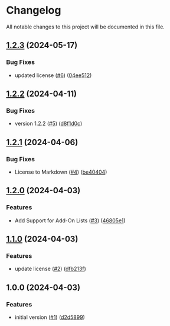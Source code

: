# Changelog

All notable changes to this project will be documented in this file.

## [1.2.3](https://github.com/acai-consulting/terraform-aws-acf-core-configuration/compare/1.2.2...1.2.3) (2024-05-17)


### Bug Fixes

* updated license  ([#6](https://github.com/acai-consulting/terraform-aws-acf-core-configuration/issues/6)) ([04ee512](https://github.com/acai-consulting/terraform-aws-acf-core-configuration/commit/04ee512b822a33075e7e130b35b29a2d73a6b0ba))

## [1.2.2](https://github.com/acai-consulting/terraform-aws-acf-core-configuration/compare/1.2.1...1.2.2) (2024-04-11)


### Bug Fixes

* version 1.2.2 ([#5](https://github.com/acai-consulting/terraform-aws-acf-core-configuration/issues/5)) ([d8f1d0c](https://github.com/acai-consulting/terraform-aws-acf-core-configuration/commit/d8f1d0c9c8d6580d74f2b8871b5a91fbbb820f8e))

## [1.2.1](https://github.com/acai-consulting/terraform-aws-acf-core-configuration/compare/1.2.0...1.2.1) (2024-04-06)


### Bug Fixes

* License to Markdown ([#4](https://github.com/acai-consulting/terraform-aws-acf-core-configuration/issues/4)) ([be40404](https://github.com/acai-consulting/terraform-aws-acf-core-configuration/commit/be40404455ca76078bcd0f40fb0743c8a38a1091))

## [1.2.0](https://github.com/acai-consulting/terraform-aws-acf-core-configuration/compare/1.1.0...1.2.0) (2024-04-03)


### Features

* Add Support for Add-On Lists ([#3](https://github.com/acai-consulting/terraform-aws-acf-core-configuration/issues/3)) ([46805e1](https://github.com/acai-consulting/terraform-aws-acf-core-configuration/commit/46805e1a550126c9f27fce05788c7ab5e1e6d16c))

## [1.1.0](https://github.com/acai-consulting/terraform-aws-acf-core-configuration/compare/1.0.0...1.1.0) (2024-04-03)


### Features

* update license ([#2](https://github.com/acai-consulting/terraform-aws-acf-core-configuration/issues/2)) ([dfb213f](https://github.com/acai-consulting/terraform-aws-acf-core-configuration/commit/dfb213fc4dc27177534db775aeb241746831d4b4))

## 1.0.0 (2024-04-03)


### Features

* initial version ([#1](https://github.com/acai-consulting/terraform-aws-acf-core-configuration/issues/1)) ([d2d5899](https://github.com/acai-consulting/terraform-aws-acf-core-configuration/commit/d2d5899c092d223f69c94339e40a44a2f87f2a71))
